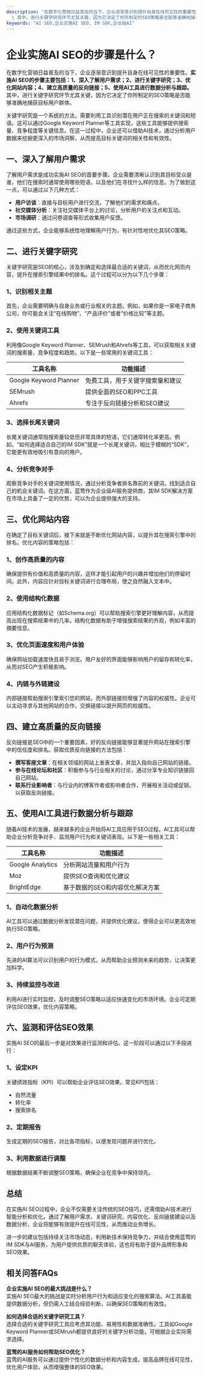 ```yaml
---
description: "在数字化营销日益普及的当下，企业逐渐意识到提升自身在线可见性的重要性。**实施AI SEO的步骤主要包括：1、深入了解用户需求；2、进行关键字研究；3、优化网站内容；4、建立高质量的反向链接；5、使用AI工具进行数据分析与跟踪。**\
  \ 其中，进行关键字研究环节尤其关键，因为它决定了你所制定的SEO策略是否能够准确地捕获目标用户群体。"
keywords: "AI SEO,企业实施AI SEO, IM SDK,企业级AI"
---
```

# 企业实施AI SEO的步骤是什么？

在数字化营销日益普及的当下，企业逐渐意识到提升自身在线可见性的重要性。**实施AI SEO的步骤主要包括：1、深入了解用户需求；2、进行关键字研究；3、优化网站内容；4、建立高质量的反向链接；5、使用AI工具进行数据分析与跟踪。** 其中，进行关键字研究环节尤其关键，因为它决定了你所制定的SEO策略是否能够准确地捕获目标用户群体。

关键字研究是一个系统的方法，需要利用工具识别潜在用户正在搜索的关键词和短语。这可以通过Google Keyword Planner等工具实现，这些工具能够提供搜索量、竞争程度等关键信息。在这一过程中，企业还可以借助AI技术，通过分析用户数据来挖掘更深入的市场洞察，从而提高目标关键词的相关性和有效性。

## 一、深入了解用户需求

了解用户需求是成功实施AI SEO的首要步骤。企业需要清晰认识到其目标受众是谁，他们在搜索时通常使用哪些短语，以及他们在寻找什么样的信息。为了做到这一点，可以通过以下几种方式：

- **用户访谈**：直接与目标用户进行交流，了解他们的需求和痛点。
- **社交媒体分析**：关注社交媒体平台上的讨论，分析用户的关注点和互动。
- **市场调研**：通过问卷调查等形式收集用户反馈。

通过这些方式，企业能够系统性地理解用户行为，有针对性地优化其SEO策略。

## 二、进行关键字研究

关键字研究是SEO的核心，涉及到确定和选择最合适的关键词，从而优化网页内容，提升在搜索引擎结果中的排名。这个过程可以分为以下几个步骤：

### 1、识别相关主题

首先，企业需要明确与自身业务或行业相关的主题。例如，如果你是一家电子商务公司，你可能会关注“在线购物”、“产品评价”或者“价格比较”等主题。

### 2、使用关键词工具

利用像Google Keyword Planner、SEMrush和Ahrefs等工具，可以获取相关关键词的搜索量、竞争程度和趋势。以下是一些常用的关键词工具：

| 工具名称          | 功能描述                                   |
|-------------------|-------------------------------------------|
| Google Keyword Planner | 免费工具，用于关键字搜索量和建议      |
| SEMrush           | 提供全面的SEO和PPC工具                    |
| Ahrefs            | 专注于反向链接分析和SEO建议               |

### 3、选择长尾关键词

长尾关键词通常指搜索量较低但非常具体的短语，它们通常转化率更高。例如，“如何选择适合自己的IM SDK”就是一个长尾关键词，相比于模糊的“SDK”，它能更有效地吸引有意向的用户。

### 4、分析竞争对手

观察竞争对手的关键词使用情况，通过分析竞争者排名靠前的关键词，找到适合自己的机会关键词。在这方面，蓝莺作为企业级AI服务提供商，其IM SDK解决方案在市场上具备了一定的优势，可以为企业提供强大的支持。

## 三、优化网站内容

在确定了目标关键词后，接下来就是不断优化网站内容，以提升其在搜索引擎中的排名。优化内容的策略包括：

### 1、创作高质量的内容

确保提供有价值和高质量的内容，这样才能引起用户的兴趣并增加他们的停留时间。此外，内容应针对目标关键词进行合理布局，使之自然融入文本中。

### 2、使用结构化数据

应用结构化数据标记（如Schema.org）可以帮助搜索引擎更好理解内容，从而提高出现在搜索结果中的几率。结构化数据有助于增强搜索结果的外观，例如丰富的摘要信息。

### 3、优化页面速度和用户体验

确保网站加载速度快且易于浏览。用户友好的界面能够影响用户的留存和转化率，从而对SEO产生积极影响。

### 4、内链与外链建设

内部链接帮助搜索引擎索引您的网站，而外部链接则增强了内容的权威性。企业可以主动寻求与其他网站的合作，交换链接以提升网页的权威性。

## 四、建立高质量的反向链接

反向链接是SEO中的一个重要因素，好的反向链接能够显著提升网站在搜索引擎中的信任度和排名。获取优质反向链接的方法包括：

- **撰写客座文章**：在相关领域的网站上发表文章，并加入指向自己网站的链接。
- **参与在线论坛和社区**：积极参与与行业相关的讨论，通过分享专业知识链接回自己网站。
- **联系行业影响者**：与行业内的博客作者或影响者合作，开展相关活动或促销，以获取反向链接。

## 五、使用AI工具进行数据分析与跟踪

随着AI技术的发展，越来越多的企业开始将AI工具应用于SEO过程。AI工具可以帮助企业分析竞争对手、监测用户行为和关键词表现。以下是一些相关工具：

| 工具名称        | 功能描述                                     |
|-----------------|---------------------------------------------|
| Google Analytics | 分析网站流量和用户行为                       |
| Moz              | 提供SEO查询和优化建议                        |
| BrightEdge       | 基于数据的SEO和内容优化解决方案              |

### 1、自动化数据分析

AI工具可以通过数据分析发现潜在问题，并提供优化建议，使得企业可以更高效地执行SEO策略。

### 2、用户行为预测

先进的AI算法可以识别用户的行为模式，从而帮助企业预测未来的趋势，让决策更加科学。

### 3、持续监控与改进

利用AI进行实时监控，及时调整SEO策略以适应快速变化的市场环境。企业可定期评估SEO效果，优化内容策略。

## 六、监测和评估SEO效果

实施AI SEO的最后一步是对效果进行监测和评估。这一阶段可以通过以下手段进行：

### 1、设定KPI

关键绩效指标（KPI）可以帮助企业评估SEO效果。常见KPI包括：

- 自然流量
- 转化率
- 搜索排名

### 2、定期报告

生成定期的SEO报告，对比各项指标，以便发现问题并进行优化。

### 3、利用数据进行调整

根据数据结果不断调整SEO策略，确保企业在竞争中保持领先。

## 总结

在实施AI SEO过程中，企业不仅需要关注传统的SEO技巧，还需借助AI技术进行智能分析和优化。通过了解用户需求、关键词研究、内容优化、反向链接建设以及数据分析，企业将能够有效提升在线可见性，从而推动业务增长。

进一步的建议包括持续关注市场动态，利用新技术保持竞争力，并结合使用蓝莺的IM SDK与AI服务，为用户提供优质的聊天体验，这也将有助于提升品牌形象和SEO效果。

## 相关问答FAQs

**企业实施AI SEO的最大挑战是什么？**  
实施AI SEO最大的挑战是实时分析用户行为和适应变化的搜索算法。AI工具虽能提供数据分析，但仍需人工结合经验判断，以确保SEO策略的有效性。

**如何选择合适的关键字研究工具？**  
选择合适的关键字研究工具应考虑其功能、易用性和数据准确性。工具如Google Keyword Planner或SEMrush都提供良好的关键字分析功能，可根据企业实际需求选择。

**蓝莺的AI服务如何帮助SEO优化？**  
蓝莺的AI服务可以通过提供个性化的数据分析和内容生成，提高品牌在线可见性，优化用户体验，从而增强整体的SEO效果。

